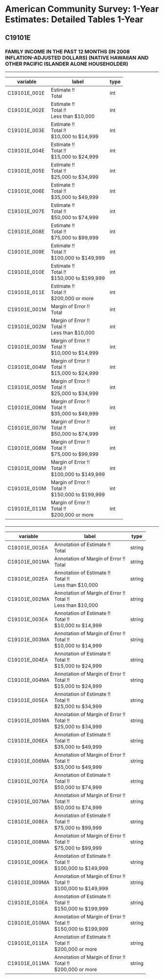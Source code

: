 # American Community Survey: 1-Year Estimates: Detailed Tables 1-Year

## C19101E

### FAMILY INCOME IN THE PAST 12 MONTHS (IN 2008 INFLATION-ADJUSTED DOLLARS) (NATIVE HAWAIIAN AND OTHER PACIFIC ISLANDER ALONE HOUSEHOLDER)

___

| variable | label | type |
| ----- | ----- | ----- |
| C19101E_001E | Estimate !!<br>Total | int |
| C19101E_002E | Estimate !!<br>Total !!<br>Less than $10,000 | int |
| C19101E_003E | Estimate !!<br>Total !!<br>$10,000 to $14,999 | int |
| C19101E_004E | Estimate !!<br>Total !!<br>$15,000 to $24,999 | int |
| C19101E_005E | Estimate !!<br>Total !!<br>$25,000 to $34,999 | int |
| C19101E_006E | Estimate !!<br>Total !!<br>$35,000 to $49,999 | int |
| C19101E_007E | Estimate !!<br>Total !!<br>$50,000 to $74,999 | int |
| C19101E_008E | Estimate !!<br>Total !!<br>$75,000 to $99,999 | int |
| C19101E_009E | Estimate !!<br>Total !!<br>$100,000 to $149,999 | int |
| C19101E_010E | Estimate !!<br>Total !!<br>$150,000 to $199,999 | int |
| C19101E_011E | Estimate !!<br>Total !!<br>$200,000 or more | int |
| C19101E_001M | Margin of Error !!<br>Total | int |
| C19101E_002M | Margin of Error !!<br>Total !!<br>Less than $10,000 | int |
| C19101E_003M | Margin of Error !!<br>Total !!<br>$10,000 to $14,999 | int |
| C19101E_004M | Margin of Error !!<br>Total !!<br>$15,000 to $24,999 | int |
| C19101E_005M | Margin of Error !!<br>Total !!<br>$25,000 to $34,999 | int |
| C19101E_006M | Margin of Error !!<br>Total !!<br>$35,000 to $49,999 | int |
| C19101E_007M | Margin of Error !!<br>Total !!<br>$50,000 to $74,999 | int |
| C19101E_008M | Margin of Error !!<br>Total !!<br>$75,000 to $99,999 | int |
| C19101E_009M | Margin of Error !!<br>Total !!<br>$100,000 to $149,999 | int |
| C19101E_010M | Margin of Error !!<br>Total !!<br>$150,000 to $199,999 | int |
| C19101E_011M | Margin of Error !!<br>Total !!<br>$200,000 or more | int |
### 

___

| variable | label | type |
| ----- | ----- | ----- |
| C19101E_001EA | Annotation of Estimate !!<br>Total | string |
| C19101E_001MA | Annotation of Margin of Error !!<br>Total | string |
| C19101E_002EA | Annotation of Estimate !!<br>Total !!<br>Less than $10,000 | string |
| C19101E_002MA | Annotation of Margin of Error !!<br>Total !!<br>Less than $10,000 | string |
| C19101E_003EA | Annotation of Estimate !!<br>Total !!<br>$10,000 to $14,999 | string |
| C19101E_003MA | Annotation of Margin of Error !!<br>Total !!<br>$10,000 to $14,999 | string |
| C19101E_004EA | Annotation of Estimate !!<br>Total !!<br>$15,000 to $24,999 | string |
| C19101E_004MA | Annotation of Margin of Error !!<br>Total !!<br>$15,000 to $24,999 | string |
| C19101E_005EA | Annotation of Estimate !!<br>Total !!<br>$25,000 to $34,999 | string |
| C19101E_005MA | Annotation of Margin of Error !!<br>Total !!<br>$25,000 to $34,999 | string |
| C19101E_006EA | Annotation of Estimate !!<br>Total !!<br>$35,000 to $49,999 | string |
| C19101E_006MA | Annotation of Margin of Error !!<br>Total !!<br>$35,000 to $49,999 | string |
| C19101E_007EA | Annotation of Estimate !!<br>Total !!<br>$50,000 to $74,999 | string |
| C19101E_007MA | Annotation of Margin of Error !!<br>Total !!<br>$50,000 to $74,999 | string |
| C19101E_008EA | Annotation of Estimate !!<br>Total !!<br>$75,000 to $99,999 | string |
| C19101E_008MA | Annotation of Margin of Error !!<br>Total !!<br>$75,000 to $99,999 | string |
| C19101E_009EA | Annotation of Estimate !!<br>Total !!<br>$100,000 to $149,999 | string |
| C19101E_009MA | Annotation of Margin of Error !!<br>Total !!<br>$100,000 to $149,999 | string |
| C19101E_010EA | Annotation of Estimate !!<br>Total !!<br>$150,000 to $199,999 | string |
| C19101E_010MA | Annotation of Margin of Error !!<br>Total !!<br>$150,000 to $199,999 | string |
| C19101E_011EA | Annotation of Estimate !!<br>Total !!<br>$200,000 or more | string |
| C19101E_011MA | Annotation of Margin of Error !!<br>Total !!<br>$200,000 or more | string |

